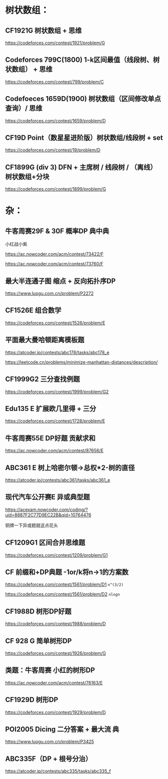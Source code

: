 # 树状数组：


## CF1921G 树状数组 + 思维

https://codeforces.com/contest/1921/problem/G

## Codeforces 799C(1800) 1-k区间最值（线段树、树状数组） + 思维

https://codeforces.com/contest/799/problem/C

## Codefoeces 1659D(1900)  树状数组（区间修改单点查询）/ 思维

https://codeforces.com/contest/1659/problem/D

## CF19D Point（数星星进阶版）树状数组/线段树 + set

https://codeforces.com/contest/19/problem/D

## CF1899G (div 3) DFN + 主席树 / 线段树 / （离线）树状数组+分块

https://codeforces.com/contest/1899/problem/G

#  杂：

## 牛客周赛29F & 30F 概率DP 典中典

小红战小紫

https://ac.nowcoder.com/acm/contest/73422/F

https://ac.nowcoder.com/acm/contest/73760/F


## **最大半连通子图** 缩点 + 反向拓扑序DP

https://www.luogu.com.cn/problem/P2272

## CF1526E 组合数学

https://codeforces.com/contest/1526/problem/E

## 平面最大曼哈顿距离模板题

https://atcoder.jp/contests/abc178/tasks/abc178_e

https://leetcode.cn/problems/minimize-manhattan-distances/description/

## CF1999G2 三分查找例题

https://codeforces.com/contest/1999/problem/G2

##  Edu135 E 扩展欧几里得 + 三分

https://codeforces.com/contest/1728/problem/E

## 牛客周赛55E DP好题 贡献求和

https://ac.nowcoder.com/acm/contest/87656/E

##  ABC361 E 树上哈密尔顿->总权*2-树的直径

https://atcoder.jp/contests/abc361/tasks/abc361_e

## 现代汽车公开赛E 异或典型题

https://acexam.nowcoder.com/coding/?uid=8887F2C77D9EC22B&qid=10764476


铜牌一下异或题就这点花头

## CF1209G1 区间合并思维题

https://codeforces.com/contest/1209/problem/G1

## CF 前缀和+DP典题 -1or/k将n->1的方案数

https://codeforces.com/contest/1561/problem/D1  `n^(3/2)`

https://codeforces.com/contest/1561/problem/D2  `nlogn`

## CF1988D  树形DP好题

https://codeforces.com/contest/1988/problem/D

## CF 928 G 简单树形DP

https://codeforces.com/contest/1926/problem/G

## 类题：牛客周赛 小红的树形DP

https://ac.nowcoder.com/acm/contest/76163/E

## CF1929D 树形DP

https://codeforces.com/contest/1929/problem/D

## POI2005 Dicing 二分答案 + 最大流 典

https://www.luogu.com.cn/problem/P3425

## ABC335F（DP + 根号分治）

https://atcoder.jp/contests/abc335/tasks/abc335_f